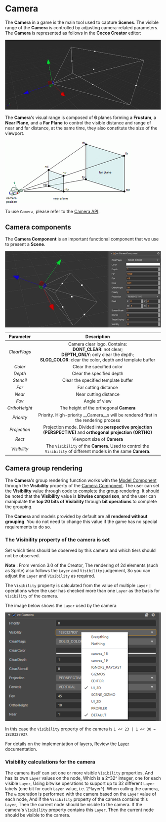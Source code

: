 # Camera

The __Camera__ in a game is the main tool used to capture __Scenes__. The visible range of the __Camera__ is controlled by adjusting camera-related parameters. The __Camera__ is represented as follows in the __Cocos Creator__ editor:

![camera](camera/camera.jpg)

The __Camera__'s visual range is composed of __6__ planes forming a **Frustum**, a **Near Plane**, and a **Far Plane** to control the visible distance and range of near and far distance, at the same time, they also constitute the size of the viewport.

![camera view](camera/camera-view.gif)

To use `Camera`, please refer to the [Camera API](../../../api/en/classes/component_camera.camera.html).

## Camera components

The __Camera Component__ is an important functional component that we use to present a __Scene__.

![camera component](camera/camera-comp.jpg)

| Parameter | Description |
|:-------:|:---:|
| *ClearFlags* | Camera clear logo. Contains: <br> **DONT_CLEAR**: not clear; <br> **DEPTH_ONLY**: only clear the depth; <br> **SLOD_COLOR**: clear the color, depth and template buffer|
| *Color* | Clear the specified color |
| *Depth* | Clear the specified depth |
| *Stencil* | Clear the specified template buffer |
| *Far* | Far cutting distance |
| *Near* | Near cutting distance |
| *Fov* | Angle of view |
| *OrthoHeight* | The height of the orthogonal __Camera__ |
| *Priority* | Priority. High-priority __Camera__s will be rendered first in the rendering process |
| *Projection* | Projection mode. Divided into **perspective projection (PERSPECTIVE)** and **orthogonal projection (ORTHO)** |
| *Rect* | Viewport size of __Camera__ |
| *Visibility* | The ` Visibility ` of the __Camera__. Used to control the ` Visibility ` of different models in the same __Camera__. |

## Camera group rendering

The __Camera__'s group rendering function works with the [Model Component](../../engine/renderable) through the __Visibility__ property of the [Camera Component](../../editor/components/camera-component.md). The user can set the __Visibility__ value through code to complete the group rendering. It should be noted that the __Visibility__ value is **bitwise comparison**, and the user can manipulate the **top 20 bits of Visibility** through **bit operations** to complete the grouping.

The __Camera__ and models provided by default are all __rendered without grouping__. You do not need to change this value if the game has no special requirements to do so.

### The Visibility property of the camera is set

Set which tiers should be observed by this camera and which tiers should not be observed.

**Note** : From version 3.0 of the Creator, The rendering of 2d elements (such as Sprite) also follows the ` Layer ` and ` Visibility ` judgement, So you can adjust the ` Layer ` and ` Visibility ` as required.

The ` Visibility ` property is calculated from the value of multiple ` Layer ` ` | ` operations when the user has checked more than one ` Layer ` as the basis for ` Visibility ` of the camera.

The image below shows the ` Layer ` used by the camera:

![camera visibility gizmo](camera-visibility-gizmo.png)

In this case the ` Visibility ` property of the camera is ` 1 << 23 | 1 << 30 = 1820327937 `.

For details on the implementation of layers, Review the [Layer](../../concepts/scene/layer.md) documentation.

### Visibility calculations for the camera

The camera itself can set one or more visible ` Visibility ` properties, And has its own ` Layer ` values on the node, Which is a 2^32^ integer, one for each visible ` Layer `, Using bitwise operations to support up to 32 different ` Layer ` labels (one bit for each ` Layer ` value, i.e. 2^layer^). When culling the camera, The ` & ` operation is performed with the camera based on the ` Layer ` value of each node, And if the ` Visibility ` property of the camera contains this ` Layer `, Then the current node should be visible to the camera. If the camera's ` Visibility ` property contains this ` Layer `, Then the current node should be visible to the camera.
